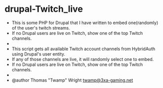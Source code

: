 # drupal-Twitch_live

* This is some PHP for Drupal that I have written to embed one(randomly) of the user's twitch streams.
* If no Drupal users are live on Twitch, show one of the top Twitch channels.
*
* This script gets all available Twitch account channels from HybridAuth using Drupal's user entity.
* If any of those channels are live, it will randomly select one to embed.
* If no Drupal users are live on Twitch, show one of the top Twitch channels.
*
* @author     Thomas "Twamp" Wright <twamp@3xa-gaming.net>
